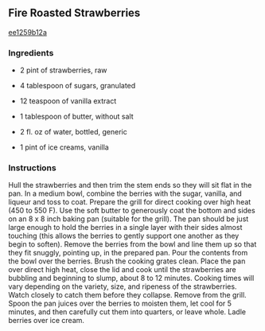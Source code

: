 ## Fire Roasted Strawberries

[ee1259b12a](http://www.food.com/recipe/fire-roasted-strawberries-471370)

### Ingredients

 - 2 pint of strawberries, raw

 - 4 tablespoon of sugars, granulated

 - 12 teaspoon of vanilla extract

 - 1 tablespoon of butter, without salt

 - 2 fl. oz of water, bottled, generic

 - 1 pint of ice creams, vanilla

### Instructions

Hull the strawberries and then trim the stem ends so they will sit flat in the pan. In a medium bowl, combine the berries with the sugar, vanilla, and liqueur and toss to coat. Prepare the grill for direct cooking over high heat (450 to 550 F). Use the soft butter to generously coat the bottom and sides on an 8 x 8 inch baking pan (suitable for the grill). The pan should be just large enough to hold the berries in a single layer with their sides almost touching (this allows the berries to gently support one another as they begin to soften). Remove the berries from the bowl and line them up so that they fit snuggly, pointing up, in the prepared pan. Pour the contents from the bowl over the berries. Brush the cooking grates clean. Place the pan over direct high heat, close the lid and cook until the strawberries are bubbling and beginning to slump, about 8 to 12 minutes. Cooking times will vary depending on the variety, size, and ripeness of the strawberries. Watch closely to catch them before they collapse. Remove from the grill. Spoon the pan juices over the berries to moisten them, let cool for 5 minutes, and then carefully cut them into quarters, or leave whole. Ladle berries over ice cream.